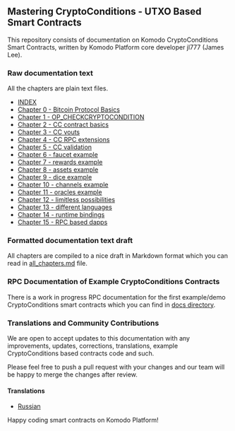 ## Mastering CryptoConditions - UTXO Based Smart Contracts

This repository consists of documentation on Komodo CryptoConditions Smart Contracts, written by Komodo Platform core developer jl777 (James Lee).



### Raw documentation text

All the chapters are plain text files.

- [INDEX](Index)
- [Chapter 0 - Bitcoin Protocol Basics](Chapter%2000%20-%20Bitcoin%20Protocol%20Basics)
- [Chapter 1 - OP_CHECKCRYPTOCONDITION](Chapter%2001%20-%20OP_CHECKCRYPTOCONDITION)
- [Chapter 2 - CC contract basics](Chapter%2002%20-%20CC%20contract%20basics)
- [Chapter 3 - CC vouts](Chapter%2003%20-%20CC%20vins%20and%20vouts)
- [Chapter 4 - CC RPC extensions](Chapter%2004%20-%20CC%20rpc%20extensions)
- [Chapter 5 - CC validation](Chapter%2005%20-%20CC%20validation)
- [Chapter 6 - faucet example](Chapter%2006%20-%20faucet%20example)
- [Chapter 7 - rewards example](Chapter%2007%20-%20rewards%20example)
- [Chapter 8 - assets example](Chapter%2008%20-%20assets%20example)
- [Chapter 9 - dice example](Chapter%2009%20-%20dice%20example)
- [Chapter 10 - channels example](Chapter%2010%20-%20channels%20example)
- [Chapter 11 - oracles example](Chapter%2011%20-%20oracles%20example)
- [Chapter 12 - limitless possibilities](Chapter%2012%20-%20limitless%20possibilities)
- [Chapter 13 - different languages](Chapter%2013%20-%20different%20languages)
- [Chapter 14 - runtime bindings](Chapter%2014%20-%20runtime%20bindings)
- [Chapter 15 - RPC based dapps](Chapter%2015%20-%20RPC%20based%20dapps)


### Formatted documentation text draft

All chapters are compiled to a nice draft in Markdown format which you can read in [all_chapters.md](all_chapters.md) file.


### RPC Documentation of Example CryptoConditions Contracts

There is a work in progress RPC documentation for the first example/demo CryptoConditions smart contracts which you can find in [docs directory](docs/).


### Translations and Community Contributions

We are open to accept updates to this documentation with any improvements, updates, corrections, translations, example CryptoConditions based contracts code and such.

Please feel free to push a pull request with your changes and our team will be happy to merge the changes after review.

#### Translations

- [Russian](RU/)


Happy coding smart contracts on Komodo Platform!
